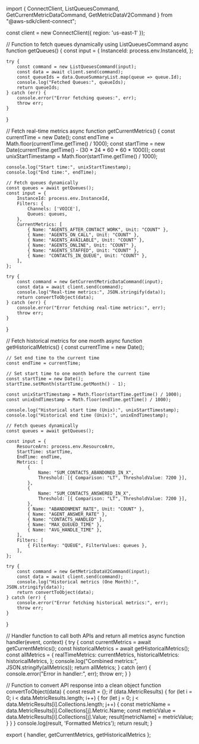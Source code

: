 import { 
    ConnectClient, 
    ListQueuesCommand, 
    GetCurrentMetricDataCommand, 
    GetMetricDataV2Command 
} from "@aws-sdk/client-connect";

const client = new ConnectClient({ region: 'us-east-1' });

// Function to fetch queues dynamically using ListQueuesCommand
async function getQueues() {
    const input = {
        InstanceId: process.env.InstanceId,
    };

    try {
        const command = new ListQueuesCommand(input);
        const data = await client.send(command);
        const queueIds = data.QueueSummaryList.map(queue => queue.Id);
        console.log("Fetched Queues:", queueIds);
        return queueIds;
    } catch (err) {
        console.error("Error fetching queues:", err);
        throw err;
    }
}

// Fetch real-time metrics
async function getCurrentMetrics() {
    const currentTime = new Date();
    const endTime = Math.floor(currentTime.getTime() / 1000);
    const startTime = new Date(currentTime.getTime() - (30 * 24 * 60 * 60 * 1000));
    const unixStartTimestamp = Math.floor(startTime.getTime() / 1000);

    console.log("Start time:", unixStartTimestamp);
    console.log("End time:", endTime);

    // Fetch queues dynamically
    const queues = await getQueues();
    const input = {
        InstanceId: process.env.InstanceId,
        Filters: {
            Channels: ['VOICE'],
            Queues: queues,
        },
        CurrentMetrics: [
            { Name: "AGENTS_AFTER_CONTACT_WORK", Unit: "COUNT" },
            { Name: "AGENTS_ON_CALL", Unit: "COUNT" },
            { Name: "AGENTS_AVAILABLE", Unit: "COUNT" },
            { Name: "AGENTS_ONLINE", Unit: "COUNT" },
            { Name: "AGENTS_STAFFED", Unit: "COUNT" },
            { Name: "CONTACTS_IN_QUEUE", Unit: "COUNT" },
        ],
    };

    try {
        const command = new GetCurrentMetricDataCommand(input);
        const data = await client.send(command);
        console.log("Real-time metrics:", JSON.stringify(data));
        return convertToObject(data);
    } catch (err) {
        console.error("Error fetching real-time metrics:", err);
        throw err;
    }
}

// Fetch historical metrics for one month
async function getHistoricalMetrics() {
    const currentTime = new Date();
    
    // Set end time to the current time
    const endTime = currentTime;

    // Set start time to one month before the current time
    const startTime = new Date();
    startTime.setMonth(startTime.getMonth() - 1);

    const unixStartTimestamp = Math.floor(startTime.getTime() / 1000);
    const unixEndTimestamp = Math.floor(endTime.getTime() / 1000);

    console.log("Historical start time (Unix):", unixStartTimestamp);
    console.log("Historical end time (Unix):", unixEndTimestamp);

    // Fetch queues dynamically
    const queues = await getQueues();

    const input = {
        ResourceArn: process.env.ResourceArn,
        StartTime: startTime,
        EndTime: endTime,
        Metrics: [
            {
                Name: "SUM_CONTACTS_ABANDONED_IN_X",
                Threshold: [{ Comparison: "LT", ThresholdValue: 7200 }],
            },
            {
                Name: "SUM_CONTACTS_ANSWERED_IN_X",
                Threshold: [{ Comparison: "LT", ThresholdValue: 7200 }],
            },
            { Name: "ABANDONMENT_RATE", Unit: "COUNT" },
            { Name: "AGENT_ANSWER_RATE" },
            { Name: "CONTACTS_HANDLED" },
            { Name: "MAX_QUEUED_TIME" },
            { Name: "AVG_HANDLE_TIME" },
        ],
        Filters: [
            { FilterKey: "QUEUE", FilterValues: queues },
        ],
    };

    try {
        const command = new GetMetricDataV2Command(input);
        const data = await client.send(command);
        console.log("Historical metrics (One Month):", JSON.stringify(data));
        return convertToObject(data);
    } catch (err) {
        console.error("Error fetching historical metrics:", err);
        throw err;
    }
}

// Handler function to call both APIs and return all metrics
async function handler(event, context) {
    try {
        const currentMetrics = await getCurrentMetrics();
        const historicalMetrics = await getHistoricalMetrics();
        const allMetrics = {
            realTimeMetrics: currentMetrics,
            historicalMetrics: historicalMetrics,
        };
        console.log("Combined metrics:", JSON.stringify(allMetrics));
        return allMetrics;
    } catch (err) {
        console.error("Error in handler:", err);
        throw err;
    }
}

// Function to convert API response into a clean object
function convertToObject(data) {
    const result = {};
    if (data.MetricResults) {
        for (let i = 0; i < data.MetricResults.length; i++) {
            for (let j = 0; j < data.MetricResults[i].Collections.length; j++) {
                const metricName = data.MetricResults[i].Collections[j].Metric.Name;
                const metricValue = data.MetricResults[i].Collections[j].Value;
                result[metricName] = metricValue;
            }
        }
    }
    console.log(result, 'Formatted Metrics');
    return result;
}

export { handler, getCurrentMetrics, getHistoricalMetrics };